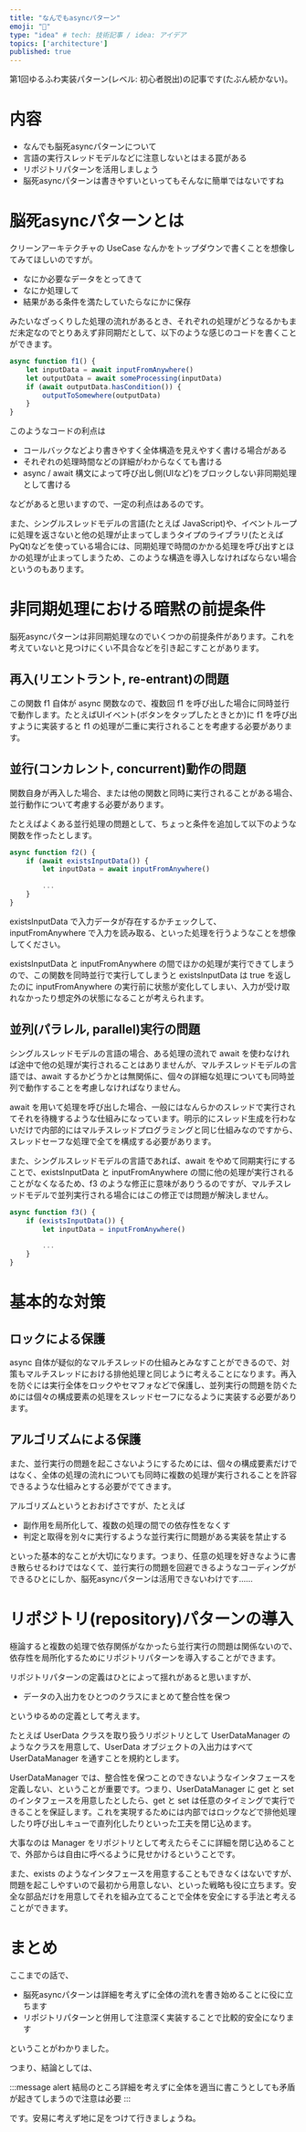 ```yaml
---
title: "なんでもasyncパターン"
emoji: "🐾"
type: "idea" # tech: 技術記事 / idea: アイデア
topics: ['architecture']
published: true
---
```


第1回ゆるふわ実装パターン(レベル: 初心者脱出)の記事です(たぶん続かない)。

# 内容

- なんでも脳死asyncパターンについて
- 言語の実行スレッドモデルなどに注意しないとはまる罠がある
- リポジトリパターンを活用しましょう
- 脳死asyncパターンは書きやすいといってもそんなに簡単ではないですね


# 脳死asyncパターンとは

クリーンアーキテクチャの UseCase なんかをトップダウンで書くことを想像してみてほしいのですが。

- なにか必要なデータをとってきて
- なにか処理して
- 結果がある条件を満たしていたらなにかに保存

みたいなざっくりした処理の流れがあるとき、それぞれの処理がどうなるかもまだ未定なのでとりあえず非同期だとして、以下のような感じのコードを書くことができます。

```js
async function f1() {
    let inputData = await inputFromAnywhere()
    let outputData = await someProcessing(inputData)
    if (await outputData.hasCondition()) {
        outputToSomewhere(outputData)
    }
}
```

このようなコードの利点は

- コールバックなどより書きやすく全体構造を見えやすく書ける場合がある
- それぞれの処理時間などの詳細がわからなくても書ける
- async / await 構文によって呼び出し側(UIなど)をブロックしない非同期処理として書ける

などがあると思いますので、一定の利点はあるのです。

また、シングルスレッドモデルの言語(たとえば JavaScript)や、イベントループに処理を返さないと他の処理が止まってしまうタイプのライブラリ(たとえば PyQt)などを使っている場合には、同期処理で時間のかかる処理を呼び出すとほかの処理が止まってしまうため、このような構造を導入しなければならない場合というのもあります。


# 非同期処理における暗黙の前提条件

脳死asyncパターンは非同期処理なのでいくつかの前提条件があります。これを考えていないと見つけにくい不具合などを引き起こすことがあります。


## 再入(リエントラント, re-entrant)の問題

この関数 f1 自体が async 関数なので、複数回 f1 を呼び出した場合に同時並行で動作します。たとえばUIイベント(ボタンをタップしたときとか)に f1 を呼び出すように実装すると f1 の処理が二重に実行されることを考慮する必要があります。


## 並行(コンカレント, concurrent)動作の問題

関数自身が再入した場合、または他の関数と同時に実行されることがある場合、並行動作について考慮する必要があります。

たとえばよくある並行処理の問題として、ちょっと条件を追加して以下のような関数を作ったとします。

```js
async function f2() {
    if (await existsInputData()) {
        let inputData = await inputFromAnywhere()

        ...
    }
}
```

existsInputData で入力データが存在するかチェックして、inputFromAnywhere で入力を読み取る、といった処理を行うようなことを想像してください。

existsInputData と inputFromAnywhere の間でほかの処理が実行できてしまうので、この関数を同時並行で実行してしまうと existsInputData は true を返したのに inputFromAnywhere の実行前に状態が変化してしまい、入力が受け取れなかったり想定外の状態になることが考えられます。


## 並列(パラレル, parallel)実行の問題

シングルスレッドモデルの言語の場合、ある処理の流れで await を使わなければ途中で他の処理が実行されることはありませんが、マルチスレッドモデルの言語では、await するかどうかとは無関係に、個々の詳細な処理についても同時並列で動作することを考慮しなければなりません。

await を用いて処理を呼び出した場合、一般にはなんらかのスレッドで実行されてそれを待機するような仕組みになっています。明示的にスレッド生成を行わないだけで内部的にはマルチスレッドプログラミングと同じ仕組みなのですから、スレッドセーフな処理で全てを構成する必要があります。

また、シングルスレッドモデルの言語であれば、await をやめて同期実行にすることで、existsInputData と inputFromAnywhere の間に他の処理が実行されることがなくなるため、f3 のような修正に意味がありうるのですが、マルチスレッドモデルで並列実行される場合にはこの修正では問題が解決しません。

```js
async function f3() {
    if (existsInputData()) {
        let inputData = inputFromAnywhere()

        ...
    }
}
```


# 基本的な対策

## ロックによる保護

async 自体が疑似的なマルチスレッドの仕組みとみなすことができるので、対策もマルチスレッドにおける排他処理と同じように考えることになります。再入を防ぐには実行全体をロックやセマフォなどで保護し、並列実行の問題を防ぐためには個々の構成要素の処理をスレッドセーフになるように実装する必要があります。


## アルゴリズムによる保護

また、並行実行の問題を起こさないようにするためには、個々の構成要素だけではなく、全体の処理の流れについても同時に複数の処理が実行されることを許容できるような仕組みとする必要がでてきます。

アルゴリズムというとおおげさですが、たとえば

- 副作用を局所化して、複数の処理の間での依存性をなくす
- 判定と取得を別々に実行するような並行実行に問題がある実装を禁止する

といった基本的なことが大切になります。つまり、任意の処理を好きなように書き散らせるわけではなくて、並行実行の問題を回避できるようなコーディングができるひとにしか、脳死asyncパターンは活用できないわけです……


# リポジトリ(repository)パターンの導入

極論すると複数の処理で依存関係がなかったら並行実行の問題は関係ないので、依存性を局所化するためにリポジトリパターンを導入することができます。

リポジトリパターンの定義はひとによって揺れがあると思いますが、

- データの入出力をひとつのクラスにまとめて整合性を保つ

というゆるめの定義として考えます。


たとえば UserData クラスを取り扱うリポジトリとして UserDataManager のようなクラスを用意して、UserData オブジェクトの入出力はすべて UserDataManager を通すことを規約とします。

UserDataManager では、整合性を保つことのできないようなインタフェースを定義しない、ということが重要です。つまり、UserDataManager に get と set のインタフェースを用意したとしたら、get と set は任意のタイミングで実行できることを保証します。これを実現するためには内部ではロックなどで排他処理したり呼び出しキューで直列化したりといった工夫を閉じ込めます。

大事なのは Manager をリポジトリとして考えたらそこに詳細を閉じ込めることで、外部からは自由に呼べるように見せかけるということです。

また、exists のようなインタフェースを用意することもできなくはないですが、問題を起こしやすいので最初から用意しない、といった戦略も役に立ちます。安全な部品だけを用意してそれを組み立てることで全体を安全にする手法と考えることができます。


# まとめ

ここまでの話で、

- 脳死asyncパターンは詳細を考えずに全体の流れを書き始めることに役に立ちます
- リポジトリパターンと併用して注意深く実装することで比較的安全になります

ということがわかりました。

つまり、結論としては、

:::message alert
結局のところ詳細を考えずに全体を適当に書こうとしても矛盾が起きてしまうので注意は必要
:::

です。安易に考えず地に足をつけて行きましょうね。
